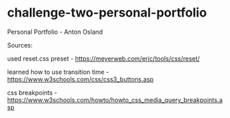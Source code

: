 # challenge-two-personal-portfolio
Personal Portfolio - Anton Osland


Sources:

used reset.css preset - https://meyerweb.com/eric/tools/css/reset/

learned how to use transition time - https://www.w3schools.com/css/css3_buttons.asp

css breakpoints - https://www.w3schools.com/howto/howto_css_media_query_breakpoints.asp